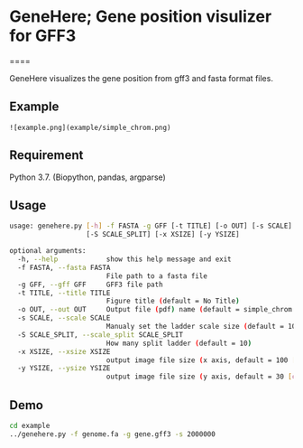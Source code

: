# GeneHere; Gene position visulizer for GFF3 

====

GeneHere visualizes the gene position from gff3 and fasta format files. 

## Example

```
![example.png](example/simple_chrom.png)
```



## Requirement
Python 3.7. (Biopython, pandas, argparse)

## Usage
```sh
usage: genehere.py [-h] -f FASTA -g GFF [-t TITLE] [-o OUT] [-s SCALE]
                   [-S SCALE_SPLIT] [-x XSIZE] [-y YSIZE]

optional arguments:
  -h, --help            show this help message and exit
  -f FASTA, --fasta FASTA
                        File path to a fasta file
  -g GFF, --gff GFF     GFF3 file path
  -t TITLE, --title TITLE
                        Figure title (default = No Title)
  -o OUT, --out OUT     Output file (pdf) name (default = simple_chrom.pdf)
  -s SCALE, --scale SCALE
                        Manualy set the ladder scale size (default = 100000)
  -S SCALE_SPLIT, --scale_split SCALE_SPLIT
                        How many split ladder (default = 10)
  -x XSIZE, --xsize XSIZE
                        output image file size (x axis, default = 100 [cm] )
  -y YSIZE, --ysize YSIZE
                        output image file size (y axis, default = 30 [cm] )

```

## Demo
```sh
cd example
../genehere.py -f genome.fa -g gene.gff3 -s 2000000

```
